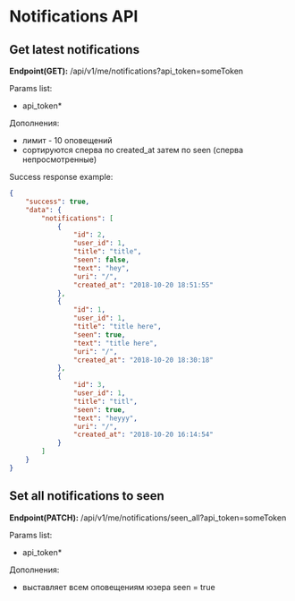 # Notifications API

## Get latest notifications
**Endpoint(GET):** /api/v1/me/notifications?api_token=someToken

Params list:
+ api_token*

Дополнения:
+ лимит - 10 оповещений
+ сортируются сперва по created_at затем по seen (сперва непросмотренные)

Success response example:
```json
{
    "success": true,
    "data": {
        "notifications": [
            {
                "id": 2,
                "user_id": 1,
                "title": "title",
                "seen": false,
                "text": "hey",
                "uri": "/",
                "created_at": "2018-10-20 18:51:55"
            },
            {
                "id": 1,
                "user_id": 1,
                "title": "title here",
                "seen": true,
                "text": "title here",
                "uri": "/",
                "created_at": "2018-10-20 18:30:18"
            },
            {
                "id": 3,
                "user_id": 1,
                "title": "titl",
                "seen": true,
                "text": "heyyy",
                "uri": "/",
                "created_at": "2018-10-20 16:14:54"
            }
        ]
    }
}
```

## Set all notifications to seen
**Endpoint(PATCH):** /api/v1/me/notifications/seen_all?api_token=someToken

Params list:
+ api_token*

Дополнения:
+ выставляет всем оповещениям юзера seen = true
